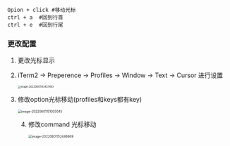 ```shell
Opion + click #移动光标
ctrl + a  #回到行首
ctrl + e  #回到行尾
```



### 更改配置

1. 更改光标显示

2. iTerm2 → Preperence → Profiles → Window → Text → Cursor 进行设置

   <img src="http://image.zhuyuanzheng1.top/image-20220601143427483.png" alt="image-20220601143427483" style="zoom:40%;" />





3. 修改option光标移动(profiles和keys都有key)

   <img src="http://image.zhuyuanzheng1.top/image-20220601151003045.png" alt="image-20220601151003045" style="zoom:50%;" />

   4. 修改command 光标移动

      <img src="http://image.zhuyuanzheng1.top/image-20220601152446669.png" alt="image-20220601152446669" style="zoom:50%;" />